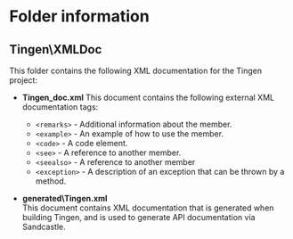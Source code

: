 # Folder information

## Tingen\XMLDoc

This folder contains the following XML documentation for the Tingen project:

* **Tingen_doc.xml**
  This document contains the following external XML documentation tags:
    * `<remarks>` - Additional information about the member.
    * `<example>` - An example of how to use the member.
    * `<code>` - A code element.
    * `<see>` - A reference to another member.
    * `<seealso>` - A reference to another member
    * `<exception>` - A description of an exception that can be thrown by a method.

* **generated\Tingen.xml**  
  This document contains XML documentation that is generated when building Tingen, and is used to generate API documentation via Sandcastle.
  